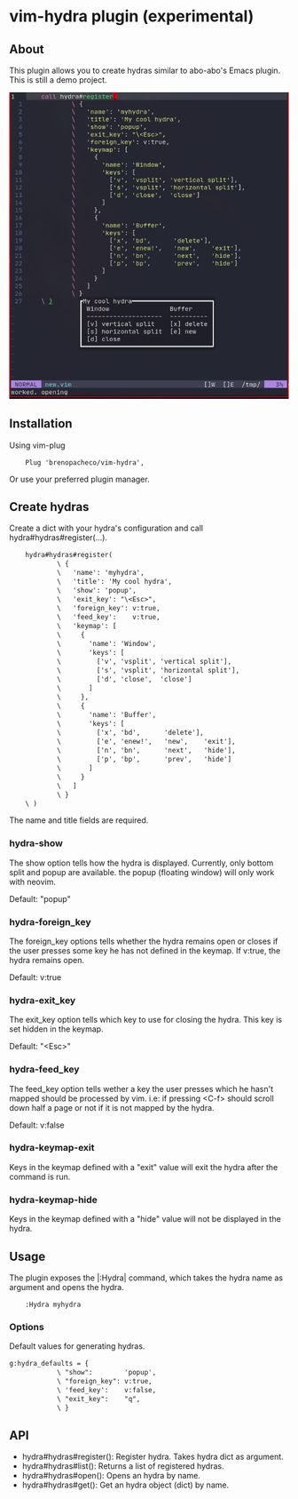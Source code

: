 # vim-hydra plugin (experimental)

## About

This plugin allows you to create hydras similar to abo-abo's Emacs plugin.
This is still a demo project.

![example](./example.png)

## Installation

Using vim-plug

```vim
    Plug 'brenopacheco/vim-hydra',
```

Or use your preferred plugin manager.

## Create hydras

Create a dict with your hydra's configuration and call hydra#hydras#register(...).

```vim
    hydra#hydras#register(
            \ {
            \   'name': 'myhydra',
            \   'title': 'My cool hydra',
            \   'show': 'popup',
            \   'exit_key': "\<Esc>",
            \   'foreign_key': v:true,
            \   'feed_key':    v:true,
            \   'keymap': [
            \     {
            \       'name': 'Window',
            \       'keys': [
            \         ['v', 'vsplit', 'vertical split'],
            \         ['s', 'vsplit', 'horizontal split'],
            \         ['d', 'close',  'close']
            \       ]
            \     },
            \     {
            \       'name': 'Buffer',
            \       'keys': [
            \         ['x', 'bd',      'delete'],
            \         ['e', 'enew!',   'new',    'exit'],
            \         ['n', 'bn',      'next',   'hide'],
            \         ['p', 'bp',      'prev',   'hide']
            \       ]
            \     }
            \   ]
            \ }
    \ )
```

The name and title fields are required.

### hydra-show

The show option tells how the hydra is displayed. Currently, only bottom split
and popup are available. the popup (floating window) will only work with neovim.

Default: "popup"

### hydra-foreign_key

The foreign_key options tells whether the hydra remains open or
closes if the user presses some key he has not defined in the keymap.
If v:true, the hydra remains open.

Default:
v:true

### hydra-exit_key

The exit_key option tells which key to use for closing the hydra.
This key is set hidden in the keymap.

Default:
"\<Esc>"

### hydra-feed_key

The feed_key option tells wether a key the user presses which he
hasn't mapped should be processed by vim. i.e: if pressing \<C-f>
should scroll down half a page or not if it is not mapped by the
hydra.

Default:
v:false

### hydra-keymap-exit

Keys in the keymap defined with a "exit" value will exit the hydra
after the command is run.

### hydra-keymap-hide

Keys in the keymap defined with a "hide" value will not be displayed
in the hydra.

## Usage

The plugin exposes the |:Hydra| command, which takes the hydra name as argument
and opens the hydra.

```vim
    :Hydra myhydra
```

### Options

Default values for generating hydras.

```vim
g:hydra_defaults = {
            \ "show":        'popup',
            \ "foreign_key": v:true,
            \ 'feed_key':    v:false,
            \ "exit_key":    "q",
            \ }
```

## API

- hydra#hydras#register(): Register hydra. Takes hydra dict as argument.
- hydra#hydras#list(): Returns a list of registered hydras.
- hydra#hydras#open(): Opens an hydra by name.
- hydra#hydras#get(): Get an hydra object (dict) by name.
